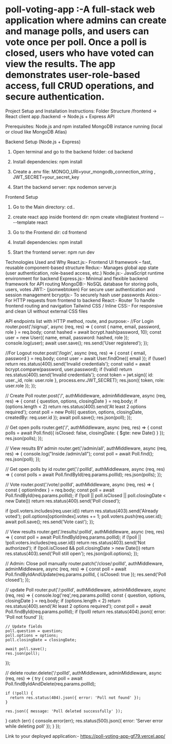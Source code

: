 # poll-voting-app :-A full-stack web application where admins can create and manage polls, and users can vote once per poll. Once a poll is closed, users who have voted can view the results. The app demonstrates user-role-based access, full CRUD operations, and secure authentication.


Project Setup and Installation Instructions:
Folder Structure 
  /frontend   → React client app
  /backend    → Node.js + Express API

Prerequisites: 
  Node.js and npm installed
  MongoDB instance running (local or cloud like MongoDB Atlas)

Backend Setup (Node.js + Express)
1. Open terminal and go to the backend folder:
   cd backend

2. Install dependencies:
   npm install
   
4. Create a .env file:
   MONGO_URI=your_mongodb_connection_string ,
   JWT_SECRET=your_secret_key
   
5. Start the backend server:
   npx nodemon server.js


Frontend Setup
1. Go to the Main directory:
   cd..

2. create react app inside frontend dir:
   npm create vite@latest frontend -- --template react

3. Go to the Frontend dir:
   cd frontend

4. Install dependencies:
   npm install

5. Start the frontend server:
   npm run dev



Technologies Used and Why
React.js:-	 Frontend UI framework – fast, reusable component-based structure
Redux:-	 Manages global app state (user authentication, role-based access, etc.)
Node.js:-	 JavaScript runtime environment for backend
Express.js:- 	Minimal and flexible backend framework for API routing
MongoDB:- 	NoSQL database for storing polls, users, votes
JWT:-  (jsonwebtoken)	For secure user authentication and session management
bcryptjs:-	To securely hash user passwords
Axios:-	 For HTTP requests from frontend to backend
React:-  Router	To handle frontend routing and navigation
Tailwind CSS / Inline CSS:- 	For responsive and clean UI without external CSS files




API endpoints list with HTTP method, route, and purpose:-
//For Login
router.post('/signup', async (req, res) => {
  const { name, email, password, role } = req.body;
  const hashed = await bcrypt.hash(password, 10);
  const user = new User({ name, email, password: hashed, role });
  console.log(user);
  await user.save();
  res.send('User registered');
});

//For Logout
router.post('/login', async (req, res) => {
  const { email, password } = req.body;
  const user = await User.findOne({ email });
  if (!user) return res.status(400).send('Invalid credentials');
  const valid = await bcrypt.compare(password, user.password);
  if (!valid) return res.status(400).send('Invalid credentials');
  const token = jwt.sign({ id: user._id, role: user.role }, process.env.JWT_SECRET);
  res.json({ token, role: user.role });
});

// Create Poll
router.post('/', authMiddleware, adminMiddleware, async (req, res) => {
  const { question, options, closingDate } = req.body;
  if (options.length < 2) return res.status(400).send('At least 2 options required');
  const poll = new Poll({ question, options, closingDate, createdBy: req.user.id });
  await poll.save();
  res.json(poll);
});


// Get open polls
router.get('/', authMiddleware, async (req, res) => {
  const polls = await Poll.find({ isClosed: false, closingDate: { $gte: new Date() } });
  res.json(polls);
});

// View results BY admin
router.get('/admin/all', authMiddleware, async (req, res) => {
  console.log("Inside /admin/all");
  const poll = await Poll.find();
  res.json(poll);
});

// Get open polls by id
router.get('/:pollId', authMiddleware, async (req, res) => {
  const polls = await Poll.findById(req.params.pollId);
  res.json(polls);
});

// Vote
router.post('/vote/:pollId', authMiddleware, async (req, res) => {
  const { optionIndex } = req.body;
  const poll = await Poll.findById(req.params.pollId);
  if (!poll || poll.isClosed || poll.closingDate < new Date()) return res.status(400).send('Poll closed');

  if (poll.voters.includes(req.user.id)) return res.status(403).send('Already voted');
  poll.options[optionIndex].votes += 1;
  poll.voters.push(req.user.id);
  await poll.save();
  res.send('Vote cast');
});

// View results
router.get('/results/:pollId', authMiddleware, async (req, res) => {
  const poll = await Poll.findById(req.params.pollId);
  if (!poll || !poll.voters.includes(req.user.id)) return res.status(403).send('Not authorized');
  if (!poll.isClosed && poll.closingDate > new Date()) return res.status(403).send('Poll still open');
  res.json(poll.options);
});

// Admin: Close poll manually
router.patch('/close/:pollId', authMiddleware, adminMiddleware, async (req, res) => {
  const poll = await Poll.findByIdAndUpdate(req.params.pollId, { isClosed: true });
  res.send('Poll closed');
});

// update Poll
router.put('/:pollId', authMiddleware, adminMiddleware, async (req, res) => {
  console.log('req',req.params.pollId)
  const { question, options, closingDate } = req.body;
  if (options.length < 2) return res.status(400).send('At least 2 options required');
  const poll = await Poll.findById(req.params.pollId);
    if (!poll) return res.status(404).json({ error: 'Poll not found' });

    // Update fields
    poll.question = question;
    poll.options = options;
    poll.closingDate = closingDate;

    await poll.save();
    res.json(poll);
});

// delete 
router.delete('/:pollId', authMiddleware, adminMiddleware, async (req, res) => {
  try {
    const poll = await Poll.findByIdAndDelete(req.params.pollId);

    if (!poll) {
      return res.status(404).json({ error: 'Poll not found' });
    }

    res.json({ message: 'Poll deleted successfully' });
  } catch (err) {
    console.error(err);
    res.status(500).json({ error: 'Server error while deleting poll' });
  }
});





Link to your deployed application:-
https://poll-voting-app-gf79.vercel.app/

